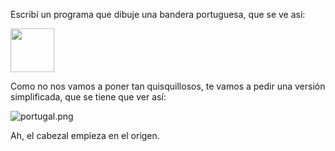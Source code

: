 Escribí un programa que dibuje una bandera portuguesa, que se ve así:

<img src="http://upload.wikimedia.org/wikipedia/commons/5/5c/Flag_of_Portugal.svg" width="70">

Como no nos vamos a poner tan quisquillosos, te vamos a pedir una versión simplificada, que se tiene que ver así:

![portugal.png](https://raw.githubusercontent.com/sagrado-corazon-alcal/mumuki-guia-fundamentos-practica-primeros-programas/master/images/portugal.pn)

Ah, el cabezal empieza en el origen.
